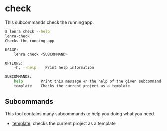# check

This subcommands check the running app.

```bash
$ lenra check --help
lenra-check 
Checks the running app

USAGE:
    lenra check <SUBCOMMAND>

OPTIONS:
    -h, --help    Print help information

SUBCOMMANDS:
    help        Print this message or the help of the given subcommand(s)
    template    Checks the current project as a template
```

## Subcommands

This tool contains many subcommands to help you doing what you need.

- [template](docs/check-template.md): checks the current project as a template